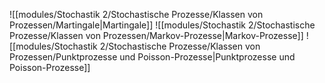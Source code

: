 ![[modules/Stochastik 2/Stochastische Prozesse/Klassen von Prozessen/Martingale|Martingale]]
![[modules/Stochastik 2/Stochastische Prozesse/Klassen von Prozessen/Markov-Prozesse|Markov-Prozesse]]
![[modules/Stochastik 2/Stochastische Prozesse/Klassen von Prozessen/Punktprozesse und Poisson-Prozesse|Punktprozesse und Poisson-Prozesse]]